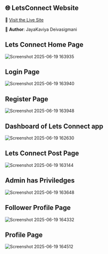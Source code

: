 
## 🌐 LetsConnect Website

 🔗 [Visit the Live Site](https://mern-front-rprc.onrender.com/)

👤 **Author**: JayaKaviya Deivasigmani 

## Lets Connect Home Page 
![Screenshot 2025-06-19 163935](https://github.com/user-attachments/assets/51958b0a-6950-4ad8-954d-5a25577fe1b4) 

## Login Page 
![Screenshot 2025-06-19 163940](https://github.com/user-attachments/assets/621edb54-6f04-4c3a-9248-6a063955e8c1)


## Register Page 
![Screenshot 2025-06-19 163948](https://github.com/user-attachments/assets/785885c1-7656-4c21-98b5-23096c362323)

## Dashboard of Lets Connect app 
![Screenshot 2025-06-19 162630](https://github.com/user-attachments/assets/0b4851b2-f5a0-4c41-a205-c0f3d901d76d) 

## Lets Connect Post Page 
![Screenshot 2025-06-19 163144](https://github.com/user-attachments/assets/32c81976-30cd-47af-a4f5-f72e684e5a8d)

## Admin has Priviledges
![Screenshot 2025-06-19 163648](https://github.com/user-attachments/assets/455afb58-a32e-4181-8c87-b026c29c5875) 

## Follower Profile Page 
![Screenshot 2025-06-19 164332](https://github.com/user-attachments/assets/fb30e121-bf9c-4a63-b8cb-11cc7027bf03) 

## Profile Page 
![Screenshot 2025-06-19 164512](https://github.com/user-attachments/assets/1b54c37e-dbe9-46b9-bab1-f156242a7e9e)






